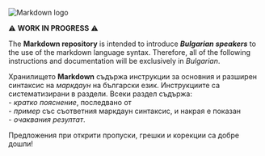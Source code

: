 ![Markdown logo](https://upload.wikimedia.org/wikipedia/commons/thumb/4/48/Markdown-mark.svg/200px-Markdown-mark.svg.png)

:warning: **WORK IN PROGRESS** :warning:

The **Markdown repository** is intended to introduce **_Bulgarian speakers_** to the use of the markdown language syntax. Therefore, all of the following instructions and documentation will be exclusively in _Bulgarian_.

Хранилището **Markdown** съдържа инструкции за основния и разширен синтаксис на _маркдаун_ на български език. Инструкциите са систематизирани в раздели. Всеки раздел съдържа:  
    - _кратко пояснение_, последвано от  
    - _пример_ със съответния маркдаун синтаксис, и накрая е показан  
    - _очаквания резултат_.

Предложения при открити пропуски, грешки и корекции са добре дошли!


